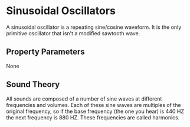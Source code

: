 # Sinusoidal Oscillators

A sinusoidal oscillator is a repeating sine/cosine waveform.  It is the only
primitive oscillator that isn't a modified sawtooth wave.

## Property Parameters

None

## Sound Theory

All sounds are composed of a number of sine waves at different frequencies and
volumes.  Each of these sine waves are multiples of the original frequency, so
if the base frequency (the one you hear) is 440 HZ the next frequency is 880 HZ.
These frequencies are called harmonics.
